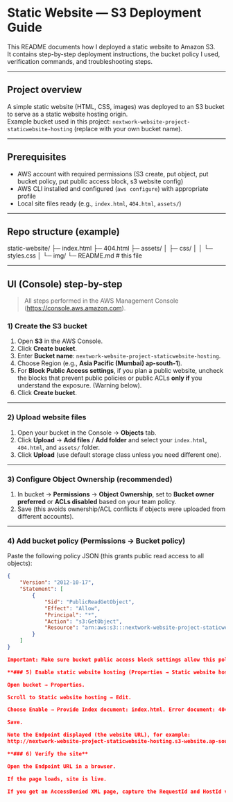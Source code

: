 # Static Website — S3 Deployment Guide

This README documents how I deployed a static website to Amazon S3.  
It contains step-by-step deployment instructions, the bucket policy I used, verification commands, and troubleshooting steps.

---

## Project overview
A simple static website (HTML, CSS, images) was deployed to an S3 bucket to serve as a static website hosting origin.  
Example bucket used in this project: `nextwork-website-project-staticwebsite-hosting` (replace with your own bucket name).

---

## Prerequisites
- AWS account with required permissions (S3 create, put object, put bucket policy, put public access block, s3 website config)
- AWS CLI installed and configured (`aws configure`) with appropriate profile
- Local site files ready (e.g., `index.html`, `404.html`, `assets/`)

---

## Repo structure (example)
static-website/
├─ index.html
├─ 404.html
├─ assets/
│ ├─ css/
│ │ └─ styles.css
│ └─ img/
└─ README.md # this file


---

## UI (Console) step-by-step

> All steps performed in the AWS Management Console (https://console.aws.amazon.com).

### 1) Create the S3 bucket
1. Open **S3** in the AWS Console.  
2. Click **Create bucket**.  
3. Enter **Bucket name**: `nextwork-website-project-staticwebsite-hosting`.  
4. Choose Region (e.g., **Asia Pacific (Mumbai) ap-south-1**).  
5. For **Block Public Access settings**, if you plan a public website, uncheck the blocks that prevent public policies or public ACLs **only if** you understand the exposure. (Warning below).  
6. Click **Create bucket**.

---

### 2) Upload website files
1. Open your bucket in the Console → **Objects** tab.  
2. Click **Upload** → **Add files** / **Add folder** and select your `index.html`, `404.html`, and `assets/` folder.  
3. Click **Upload** (use default storage class unless you need different one).

---

### 3) Configure Object Ownership (recommended)
1. In bucket → **Permissions** → **Object Ownership**, set to **Bucket owner preferred** or **ACLs disabled** based on your team policy.  
2. Save (this avoids ownership/ACL conflicts if objects were uploaded from different accounts).

---

### 4) Add bucket policy (Permissions → Bucket policy)
Paste the following policy JSON (this grants public read access to all objects):

```json
{
    "Version": "2012-10-17",
    "Statement": [
        {
            "Sid": "PublicReadGetObject",
            "Effect": "Allow",
            "Principal": "*",
            "Action": "s3:GetObject",
            "Resource": "arn:aws:s3:::nextwork-website-project-staticwebsite-hosting/*"
        }
    ]
}

Important: Make sure bucket public access block settings allow this policy to take effect. If Block public policy is enabled, this policy will be ignored.

**### 5) Enable static website hosting (Properties → Static website hosting)**

Open bucket → Properties.

Scroll to Static website hosting → Edit.

Choose Enable → Provide Index document: index.html. Error document: 404.html.

Save.

Note the Endpoint displayed (the website URL), for example:
http://nextwork-website-project-staticwebsite-hosting.s3-website.ap-south-1.amazonaws.com

**### 6) Verify the site**

Open the Endpoint URL in a browser.

If the page loads, site is live.

If you get an AccessDenied XML page, capture the RequestId and HostId values shown in the response body (these help AWS Support trace the issue).


